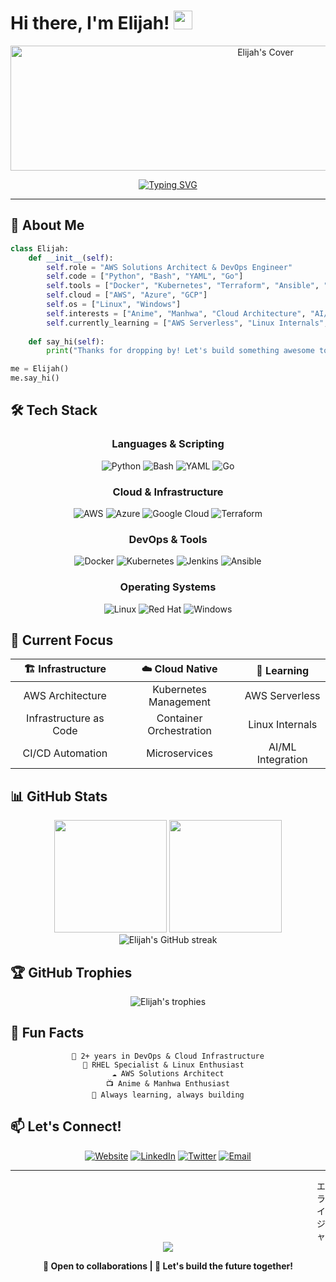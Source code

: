# Hi there, I'm Elijah! <img src="https://media.giphy.com/media/hvRJCLFzcasrR4ia7z/giphy.gif" width="30px"/>

<div align="center">
    <img src="https://assets.elijahu.me/elijahu-cover-photo.png" alt="Elijah's Cover" width="800" height="200" />
</div>

<div align="center">
  
  [![Typing SVG](https://readme-typing-svg.herokuapp.com?font=Fira+Code&pause=1000&color=ffffff&center=true&vCenter=true&width=435&lines=Linux+%F0%9F%90%A7+Cloud+Automation+Enthusiast;AWS+Solutions+Architect;DevOps+%26+Infrastructure+Engineer;Anime+%26+Manhwa+Fan+%F0%9F%8E%AC%F0%9F%93%9A)](https://git.io/typing-svg)
  
</div>

---

## 🚀 About Me

```python
class Elijah:
    def __init__(self):
        self.role = "AWS Solutions Architect & DevOps Engineer"
        self.code = ["Python", "Bash", "YAML", "Go"]
        self.tools = ["Docker", "Kubernetes", "Terraform", "Ansible", "Jenkins"]
        self.cloud = ["AWS", "Azure", "GCP"]
        self.os = ["Linux", "Windows"]
        self.interests = ["Anime", "Manhwa", "Cloud Architecture", "AI/ML"]
        self.currently_learning = ["AWS Serverless", "Linux Internals", "AI/ML"]
        
    def say_hi(self):
        print("Thanks for dropping by! Let's build something awesome together! 🚀")

me = Elijah()
me.say_hi()
```

## 🛠️ Tech Stack

<div align="center">

### Languages & Scripting
![Python](https://img.shields.io/badge/python-000000?style=for-the-badge&logo=python&logoColor=white)
![Bash](https://img.shields.io/badge/bash-000000.svg?style=for-the-badge&logo=gnu-bash&logoColor=white)
![YAML](https://img.shields.io/badge/yaml-000000.svg?style=for-the-badge&logo=yaml&logoColor=white)
![Go](https://img.shields.io/badge/go-000000.svg?style=for-the-badge&logo=go&logoColor=white)

### Cloud & Infrastructure
![AWS](https://img.shields.io/badge/AWS-000000.svg?style=for-the-badge&logo=amazon-aws&logoColor=white)
![Azure](https://img.shields.io/badge/azure-000000.svg?style=for-the-badge&logo=microsoftazure&logoColor=white)
![Google Cloud](https://img.shields.io/badge/GoogleCloud-000000.svg?style=for-the-badge&logo=google-cloud&logoColor=white)
![Terraform](https://img.shields.io/badge/terraform-000000.svg?style=for-the-badge&logo=terraform&logoColor=white)

### DevOps & Tools
![Docker](https://img.shields.io/badge/docker-000000.svg?style=for-the-badge&logo=docker&logoColor=white)
![Kubernetes](https://img.shields.io/badge/kubernetes-000000.svg?style=for-the-badge&logo=kubernetes&logoColor=white)
![Jenkins](https://img.shields.io/badge/jenkins-000000.svg?style=for-the-badge&logo=jenkins&logoColor=white)
![Ansible](https://img.shields.io/badge/ansible-000000.svg?style=for-the-badge&logo=ansible&logoColor=white)

### Operating Systems
![Linux](https://img.shields.io/badge/Linux-000000?style=for-the-badge&logo=linux&logoColor=white)
![Red Hat](https://img.shields.io/badge/Red%20Hat-000000?style=for-the-badge&logo=redhat&logoColor=white)
![Windows](https://img.shields.io/badge/Windows-000000?style=for-the-badge&logo=windows&logoColor=white)

</div>

## 🎯 Current Focus

<div align="center">
  
| 🏗️ **Infrastructure** | ☁️ **Cloud Native** | 🤖 **Learning** |
|:---:|:---:|:---:|
| AWS Architecture | Kubernetes Management | AWS Serverless |
| Infrastructure as Code | Container Orchestration | Linux Internals |
| CI/CD Automation | Microservices | AI/ML Integration |

</div>

## 📊 GitHub Stats

<div align="center">
  <img height="180em" src="https://github-readme-stats.vercel.app/api?username=elijahu1&show_icons=true&theme=dark&include_all_commits=true&count_private=true&bg_color=000000&text_color=ffffff&icon_color=ffffff&title_color=ffffff"/>
  <img height="180em" src="https://github-readme-stats.vercel.app/api/top-langs/?username=elijahu1&layout=compact&langs_count=8&theme=dark&bg_color=000000&text_color=ffffff&title_color=ffffff"/>
</div>

<div align="center">
  <img src="https://github-readme-streak-stats.herokuapp.com/?user=elijahu1&theme=dark&background=000000&stroke=ffffff&ring=ffffff&fire=ffffff&currStreakNum=ffffff&sideNums=ffffff&currStreakLabel=ffffff&sideLabels=ffffff" alt="Elijah's GitHub streak"/>
</div>

## 🏆 GitHub Trophies
<div align="center">
  <img src="https://github-profile-trophy.vercel.app/?username=elijahu1&theme=onedark&row=1&column=7&margin-w=5" alt="Elijah's trophies" />
</div>

## 🌟 Fun Facts

<div align="center">

```
🎯 2+ years in DevOps & Cloud Infrastructure
🐧 RHEL Specialist & Linux Enthusiast  
☁️ AWS Solutions Architect
📺 Anime & Manhwa Enthusiast
🚀 Always learning, always building
```

</div>

## 📫 Let's Connect!

<div align="center">
  
[![Website](https://img.shields.io/badge/Website-000000?style=for-the-badge&logo=todoist&logoColor=white)](https://elijahu.me)
[![LinkedIn](https://img.shields.io/badge/LinkedIn-000000.svg?style=for-the-badge&logo=linkedin&logoColor=white)](https://linkedin.com/in/elijahu)
[![Twitter](https://img.shields.io/badge/X-000000.svg?style=for-the-badge&logo=X&logoColor=white)](https://x.com/elijahu_)
[![Email](https://img.shields.io/badge/Email-000000?style=for-the-badge&logo=gmail&logoColor=white)](mailto:hi@elijahu.me)

</div>

---

<div align="right">
エ<br>
ラ<br>
イ<br>
ジ<br>
ャ
</div>


<div align="center">
  <img src="https://capsule-render.vercel.app/api?type=waving&color=0:000000,100:434343&height=100&section=footer"/>
</div>


<div align="center">
  
**💼 Open to collaborations | 🚀 Let's build the future together!**

</div>
